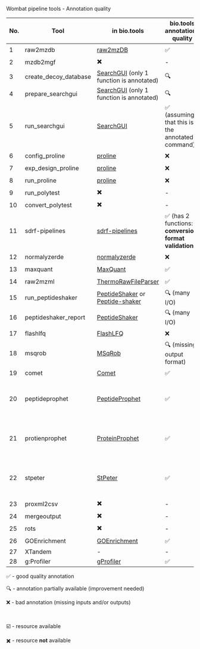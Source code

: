 Wombat pipeline tools - Annotation quality


| **No.** | **Tool** | **in bio.tools** | **bio.tools annotations quality** | **in bioconda** | **external source** | **CWL file available?** | **version** |
| ------- | -------- | ---------------- | ------ | ---------- | ---------- | -------- | --------| 
| 1 | raw2mzdb | [raw2mzDB](https://bio.tools/raw2mzdb) | :white_check_mark: | :heavy_multiplication_x: | - | No | - |
| 2 | mzdb2mgf | :heavy_multiplication_x: | - | :heavy_multiplication_x: | [link](https://github.com/mzdb/mzdb4s/releases/download/0.4.3/mzdbtools_0.4.3_linux_x64.zip) | No | - |
| 3 | create_decoy_database | [SearchGUI](https://bio.tools/SearchGUI) (only 1 function is annotated) | :mag: | :ballot_box_with_check: | - | No | - |
| 4 | prepare_searchgui | [SearchGUI](https://bio.tools/SearchGUI) (only 1 function is annotated) | :mag: | :ballot_box_with_check: | - | No | - |
| 5 | run_searchgui | [SearchGUI](https://bio.tools/SearchGUI) | :white_check_mark: (assuming that this is the annotated command) | :ballot_box_with_check: | - | No | - |
| 6 | config_proline | [proline](https://bio.tools/proline) | :x: | :heavy_multiplication_x: | [link](https://github.com/profiproteomics/proline-cli/releases/download/0.2.0-SNAPSHOT-2019-10-04/proline-cli-0.2.0-SNAPSHOT-bin.zip) | No | - |
| 7 | exp_design_proline | [proline](https://bio.tools/proline) | :x: | :heavy_multiplication_x: | [link](https://github.com/profiproteomics/proline-cli/releases/download/0.2.0-SNAPSHOT-2019-10-04/proline-cli-0.2.0-SNAPSHOT-bin.zip) | No | - |
| 8 | run_proline | [proline](https://bio.tools/proline) | :x: | :heavy_multiplication_x: | [link](https://github.com/profiproteomics/proline-cli/releases/download/0.2.0-SNAPSHOT-2019-10-04/proline-cli-0.2.0-SNAPSHOT-bin.zip) | No | - |
| 9 | run_polytest | :heavy_multiplication_x: | - | :ballot_box_with_check: | - | No | - |
| 10 | convert_polytest | :heavy_multiplication_x: | - | :ballot_box_with_check:? | - | No | - |
| 11 | sdrf-pipelines  | [sdrf-pipelines](https://bio.tools/sdrf-pipelines) | :white_check_mark: (has 2 functions: **conversion, format validation**) | :ballot_box_with_check: | - | No | - |
| 12 | normalyzerde | [normalyzerde](https://bio.tools/:heavy_multiplication_x:rmalyzerde) | :x: | :ballot_box_with_check: | - | No | - |
| 13 | maxquant | [MaxQuant](https://bio.tools/maxquant) | :white_check_mark: | :ballot_box_with_check: | - | No | - |
| 14 | raw2mzml | [ThermoRawFileParser](https://bio.tools/ThermoRawFileParser) | :white_check_mark: | :ballot_box_with_check: | - | No | - |
| 15 | run_peptideshaker | [PeptideShaker](https://bio.tools/peptideshaker) or [Peptide-shaker](https://bio.tools/peptide-shaker) | :mag: (many I/O) | :ballot_box_with_check: | - | No | - |
| 16 | peptideshaker_report |[PeptideShaker](https://bio.tools/peptideshaker) | :mag: (many I/O) | :ballot_box_with_check: | - |
| 17 | flashlfq | [FlashLFQ](https://bio.tools/flashlfq) | :x: | :ballot_box_with_check: | - | No | - |
| 18 | msqrob | [MSqRob](https://bio.tools/msqrob) | :mag: (missing output format) | :ballot_box_with_check: | - | No | - |
| 19 | comet | [Comet](https://bio.tools/comet) | :white_check_mark: | :ballot_box_with_check: | - | Yes | 2023.01 rev. 2 |
| 20 | peptideprophet | [PeptideProphet](https://bio.tools/peptideprophet) | :white_check_mark: | :ballot_box_with_check: | In TPP |Yes | TPP v6.3.2 Arcus, Build 202308252102-exported (Linux-x86_64) |
| 21 | protienprophet | [ProteinProphet](https://bio.tools/proteinprophet) | :white_check_mark: | :ballot_box_with_check: | In TPP |Yes | TPP v6.3.2 Arcus, Build 202308252102-exported (Linux-x86_64) |
| 22 | stpeter | [StPeter](https://bio.tools/stpeter) | :white_check_mark: | :ballot_box_with_check: | In TPP | Yes | TPP v6.3.2 Arcus, Build 202308252102-exported (Linux-x86_64) |
| 23 | proxml2csv | :heavy_multiplication_x: | - |  :heavy_multiplication_x: | - | No | - |
| 24 | mergeoutput | :heavy_multiplication_x: | - |  :heavy_multiplication_x: | - | No | - |
| 25 | rots | :heavy_multiplication_x: | - |  :heavy_multiplication_x: | - | No | - |
| 26 | GOEnrichment | [GOEnrichment](https://bio.tools/GOEnrichment) | :white_check_mark: |  :ballot_box_with_check: | https://github.com/DanFaria/GOEnrichment | Yes | 2.0 |
| 27 | XTandem | - | - | - | https://www.thegpm.org/tandem | Yes | - |
| 28 | g:Profiler | [gProfiler](https://bio.tools/gprofiler) | :white_check_mark: | - | https://biit.cs.ut.ee/gprofiler/gost | Yes | - |



:white_check_mark: - good quality annotation

:mag: - annotation partially available (improvement needed)

:x: - bad annotation (missing inputs and/or outputs)

<br/>

:ballot_box_with_check: - resource available

:heavy_multiplication_x: - resource **not** available
